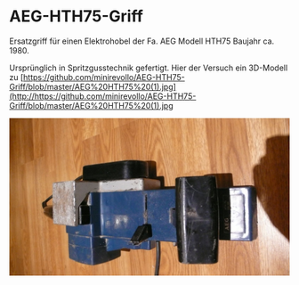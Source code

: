 # AEG-HTH75-Griff

Ersatzgriff für einen Elektrohobel der Fa. AEG Modell HTH75 Baujahr ca. 1980.


Ursprünglich in Spritzgusstechnik gefertigt. Hier der Versuch ein 3D-Modell zu 
[https://github.com/minirevollo/AEG-HTH75-Griff/blob/master/AEG%20HTH75%20(1).jpg](http://https://github.com/minirevollo/AEG-HTH75-Griff/blob/master/AEG%20HTH75%20(1).jpg

![](https://github.com/minirevollo/AEG-HTH75-Griff/blob/master/AEG%20HTH75%20(1).jpg?raw=true)



